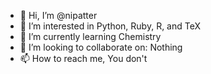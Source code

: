 - 👋 Hi, I’m @nipatter
- 👀 I’m interested in Python, Ruby, R, and TeX
- 🌱 I’m currently learning Chemistry
- 💞️ I’m looking to collaborate on: Nothing
- 📫 How to reach me, You don't

<!---
nipatter/nipatter is a ✨ special ✨ repository because its `README.md` (this file) appears on your GitHub profile.
You can click the Preview link to take a look at your changes.
--->
